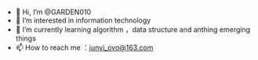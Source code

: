 - 👋 Hi, I’m @GARDEN010
- 👀 I’m interested in information technology
- 🌱 I’m currently learning algorithm ，data structure and anthing emerging things
- 📫 How to reach me ：junyi_ovo@163.com

<!---
GARDEN010/GARDEN010 is a ✨ special ✨ repository because its `README.md` (this file) appears on your GitHub profile.
You can click the Preview link to take a look at your changes.
--->
